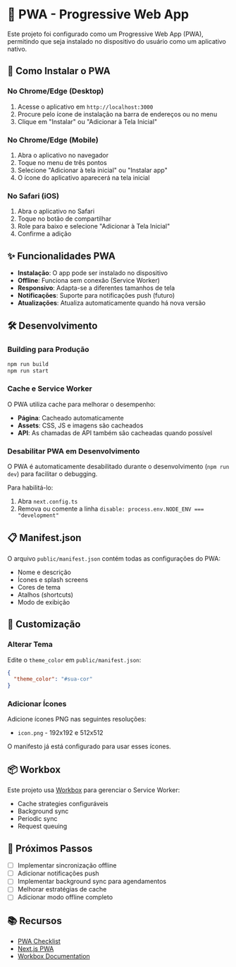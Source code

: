 # 🚀 PWA - Progressive Web App

Este projeto foi configurado como um Progressive Web App (PWA), permitindo que seja instalado no dispositivo do usuário como um aplicativo nativo.

## 📱 Como Instalar o PWA

### No Chrome/Edge (Desktop)

1. Acesse o aplicativo em `http://localhost:3000`
2. Procure pelo ícone de instalação na barra de endereços ou no menu
3. Clique em "Instalar" ou "Adicionar à Tela Inicial"

### No Chrome/Edge (Mobile)

1. Abra o aplicativo no navegador
2. Toque no menu de três pontos
3. Selecione "Adicionar à tela inicial" ou "Instalar app"
4. O ícone do aplicativo aparecerá na tela inicial

### No Safari (iOS)

1. Abra o aplicativo no Safari
2. Toque no botão de compartilhar
3. Role para baixo e selecione "Adicionar à Tela Inicial"
4. Confirme a adição

## ✨ Funcionalidades PWA

- **Instalação**: O app pode ser instalado no dispositivo
- **Offline**: Funciona sem conexão (Service Worker)
- **Responsivo**: Adapta-se a diferentes tamanhos de tela
- **Notificações**: Suporte para notificações push (futuro)
- **Atualizações**: Atualiza automaticamente quando há nova versão

## 🛠️ Desenvolvimento

### Building para Produção

```bash
npm run build
npm run start
```

### Cache e Service Worker

O PWA utiliza cache para melhorar o desempenho:

- **Página**: Cacheado automaticamente
- **Assets**: CSS, JS e imagens são cacheados
- **API**: As chamadas de API também são cacheadas quando possível

### Desabilitar PWA em Desenvolvimento

O PWA é automaticamente desabilitado durante o desenvolvimento (`npm run dev`) para facilitar o debugging.

Para habilitá-lo:

1. Abra `next.config.ts`
2. Remova ou comente a linha `disable: process.env.NODE_ENV === "development"`

## 📋 Manifest.json

O arquivo `public/manifest.json` contém todas as configurações do PWA:

- Nome e descrição
- Ícones e splash screens
- Cores de tema
- Atalhos (shortcuts)
- Modo de exibição

## 🔧 Customização

### Alterar Tema

Edite o `theme_color` em `public/manifest.json`:

```json
{
  "theme_color": "#sua-cor"
}
```

### Adicionar Ícones

Adicione ícones PNG nas seguintes resoluções:

- `icon.png` - 192x192 e 512x512

O manifesto já está configurado para usar esses ícones.

## 📦 Workbox

Este projeto usa [Workbox](https://developers.google.com/web/tools/workbox) para gerenciar o Service Worker:

- Cache strategies configuráveis
- Background sync
- Periodic sync
- Request queuing

## 🎯 Próximos Passos

- [ ] Implementar sincronização offline
- [ ] Adicionar notificações push
- [ ] Implementar background sync para agendamentos
- [ ] Melhorar estratégias de cache
- [ ] Adicionar modo offline completo

## 📚 Recursos

- [PWA Checklist](https://web.dev/pwa-checklist/)
- [Next.js PWA](https://github.com/shadowwalker/next-pwa)
- [Workbox Documentation](https://developers.google.com/web/tools/workbox)

